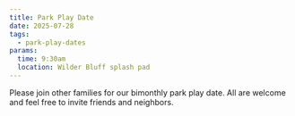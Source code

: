 ```yaml
---
title: Park Play Date
date: 2025-07-28
tags:
  - park-play-dates
params:
  time: 9:30am
  location: Wilder Bluff splash pad
---
```


Please join other families for our bimonthly park play date. All are welcome and feel free to invite friends and neighbors.
